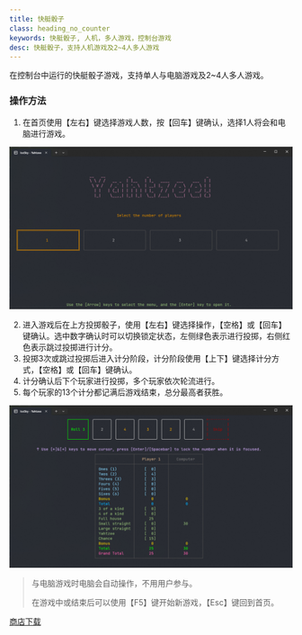 ```yaml
---
title: 快艇骰子
class: heading_no_counter
keywords: 快艇骰子, 人机，多人游戏，控制台游戏
desc: 快艇骰子，支持人机游戏及2~4人多人游戏
---
```


在控制台中运行的快艇骰子游戏，支持单人与电脑游戏及2~4人多人游戏。
### 操作方法 

1. 在首页使用【左右】键选择游戏人数，按【回车】键确认，选择1人将会和电脑进行游戏。
   
![Yahtzee1](../assets/images/Yahtzee1.png)

2. 进入游戏后在上方投掷骰子，使用【左右】键选择操作，【空格】或【回车】键确认。选中数字确认时可以切换锁定状态，左侧绿色表示进行投掷，右侧红色表示跳过投掷进行计分。
3. 投掷3次或跳过投掷后进入计分阶段，计分阶段使用【上下】键选择计分方式，【空格】或【回车】键确认。
4. 计分确认后下个玩家进行投掷，多个玩家依次轮流进行。
5. 每个玩家的13个计分都记满后游戏结束，总分最高者获胜。

![Yahtzee2](../assets/images/Yahtzee2.png)

> 与电脑游戏时电脑会自动操作，不用用户参与。
> 
> 在游戏中或结束后可以使用【F5】键开始新游戏，【Esc】键回到首页。



[商店下载](https://apps.microsoft.com/detail/9NXDKGM9RS97)